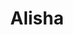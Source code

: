 ---
title: "Alisha"
description: "A burning, sexy brunette with long shiny hair will surely brighten up your loneliness. I have big, beautiful eyes, sensual lips, and a gorgeous figure. I love to travel, attend celebrations, and spend time with interesting men. I have an excellent sense of humor, so I guarantee easy pleasant communication. 

I provide VIP escort service, so I can share with you one evening, a weekend, or the whole trip together on vacation.
On our site, you can see profiles of the girls providing escort services, and prices, and book a meeting with bright beauty."
Price: "From 1000$"
height: "170"
weight: "50"
age: "20"
folder: alisha
mainImage: 1.webp
bustSize: "3"
hairColor: "blonde"
visa: "usa"
images:
  - 2.webp
  - 3.webp
---
